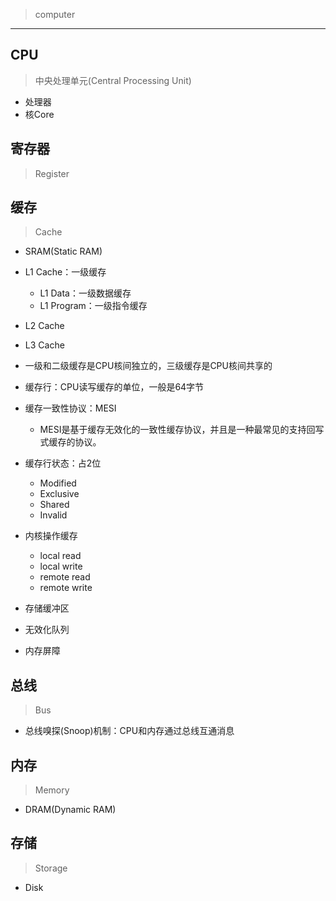 > computer



---
## CPU
> 中央处理单元(Central Processing Unit)

- 处理器
- 核Core

## 寄存器
> Register

## 缓存
> Cache

- SRAM(Static RAM)
- L1 Cache：一级缓存
    - L1 Data：一级数据缓存
    - L1 Program：一级指令缓存
- L2 Cache

- L3 Cache


- 一级和二级缓存是CPU核间独立的，三级缓存是CPU核间共享的

- 缓存行：CPU读写缓存的单位，一般是64字节
- 缓存一致性协议：MESI
    - MESI是基于缓存无效化的一致性缓存协议，并且是一种最常见的支持回写式缓存的协议。
- 缓存行状态：占2位
    - Modified
    - Exclusive
    - Shared
    - Invalid

- 内核操作缓存
    - local read
    - local write
    - remote read
    - remote write

- 存储缓冲区

- 无效化队列

- 内存屏障

## 总线
> Bus

- 总线嗅探(Snoop)机制：CPU和内存通过总线互通消息



## 内存
> Memory


- DRAM(Dynamic RAM)

## 存储
> Storage


- Disk

